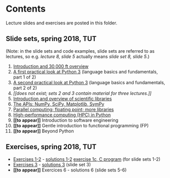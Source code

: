 # Contents

Lecture slides and exercises are posted in this folder.

## Slide sets, spring 2018, TUT

(Note: in the slide sets and code examples, slide sets are referred to as lectures, so e.g. *lecture 8, slide 5* actually means *slide set 8, slide 5*.)

1. [Introduction and 30,000 ft overview](lectures_tut_2018_1.pdf)
2. [A first practical look at Python 3](lectures_tut_2018_2.pdf) (language basics and fundamentals, part 1 of 2)
3. [A second practical look at Python 3](lectures_tut_2018_3.pdf) (language basics and fundamentals, part 2 of 2)
4. *[[does not exist; sets 2 and 3 contain material for three lectures.]]*
5. [Introduction and overview of scientific libraries](lectures_tut_2018_5.pdf)
6. [The APIs: NumPy, SciPy, Matplotlib, SymPy](lectures_tut_2018_6.pdf)
7. [Parallel computing; floating point; more libraries](lectures_tut_2018_7.pdf)
8. [High-performance computing (HPC) in Python](lectures_tut_2018_8.pdf)
9. **[[to appear]]** Introduction to software engineering
10. **[[to appear]]** Gentle introduction to functional programming (FP)
11. **[[to appear]]** Beyond Python

## Exercises, spring 2018, TUT

 - [Exercises 1-2](exercises_tut_2018_1-2.pdf) - [solutions 1-2](exercises_tut_2018_1-2_solutions.pdf) [exercise 1c, C program](sol1_1c.c) (for slide sets 1-2)
 - [Exercises 3](exercises_tut_2018_3.pdf) - [solutions 3](exercises_tut_2018_3_solutions.pdf) (slide set 3)
 - **[[to appear]]** Exercices 6 - solutions 6 (slide sets 5-6)
 
